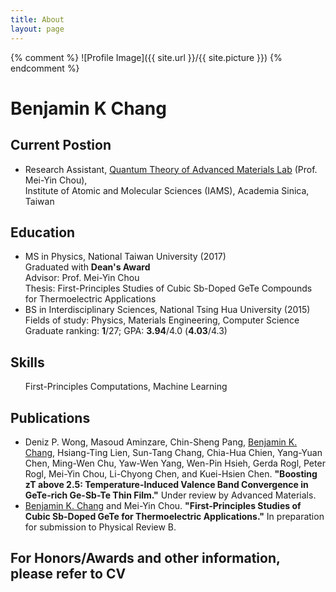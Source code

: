 ```yaml
---
title: About
layout: page
---
```

{% comment %} ![Profile Image]({{ site.url }}/{{ site.picture }}) {% endcomment %}

<h1>Benjamin K Chang</h1>

<!--<ul>My interests lie in computational studies of nanoscale physical phenomena in matters.</ul>-->

<h2>Current Postion</h2>
<ul>
<li>Research Assistant, <a href="https://www.iams.sinica.edu.tw/project/mychou">Quantum Theory of Advanced Materials Lab</a> (Prof. Mei-Yin Chou),<br> Institute of Atomic and Molecular Sciences (IAMS), Academia Sinica, Taiwan</li>
</ul>

<h2>Education</h2>
<ul class="skill-list">
	<li>MS in Physics, National Taiwan University (2017) <br> Graduated with <b>Dean's Award</b> <br> Advisor: Prof. Mei-Yin Chou <br> Thesis: First-Principles Studies of Cubic Sb-Doped GeTe Compounds for Thermoelectric Applications</li>
	<li>BS in Interdisciplinary Sciences, National Tsing Hua University (2015)<br>Fields of study: Physics, Materials Engineering, Computer Science <br> Graduate ranking: <b>1</b>/27; GPA: <b>3.94</b>/4.0 (<b>4.03</b>/4.3)</li>
</ul>

<h2>Skills</h2>
<ul class="skill-list">
	First-Principles Computations, Machine Learning
</ul>

<h2>Publications</h2>
<ul class="skill-list">
	<li>Deniz P. Wong, Masoud Aminzare, Chin-Sheng Pang, <u>Benjamin K. Chang</u>, Hsiang-Ting Lien, Sun-Tang Chang, Chia-Hua Chien, Yang-Yuan Chen, Ming-Wen Chu, Yaw-Wen Yang, Wen-Pin Hsieh, Gerda Rogl, Peter Rogl, Mei-Yin Chou, Li-Chyong Chen, and Kuei-Hsien Chen. <b>"Boosting zT above 2.5: Temperature-Induced Valence Band Convergence in GeTe-rich Ge-Sb-Te Thin Film."</b> Under review by Advanced Materials.</li>
	<li><u>Benjamin K. Chang</u> and Mei-Yin Chou. <b>"First-Principles Studies of Cubic Sb-Doped GeTe for Thermoelectric Applications."</b> In preparation for submission to Physical Review B.
</li>
</ul>

<h2>For Honors/Awards and other information, please refer to CV</h2>
